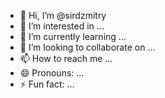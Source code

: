 - 👋 Hi, I’m @sirdzmitry
- 👀 I’m interested in ...
- 🌱 I’m currently learning ...
- 💞️ I’m looking to collaborate on ...
- 📫 How to reach me ...
- 😄 Pronouns: ...
- ⚡ Fun fact: ...

<!---
sirdzmitry/sirdzmitry is a ✨ special ✨ repository because its `README.md` (this file) appears on your GitHub profile.
You can click the Preview link to take a look at your changes.
--->
